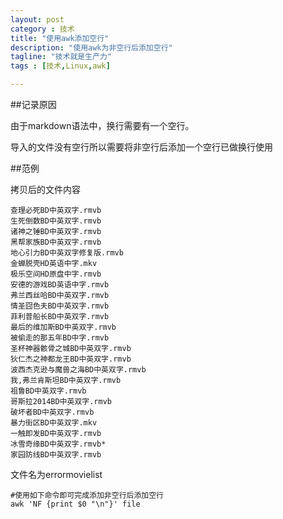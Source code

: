 ```yaml
---
layout: post
category : 技术
title: "使用awk添加空行"
description: "使用awk为非空行后添加空行"
tagline: "技术就是生产力"
tags : [技术,Linux,awk]

---
```


##记录原因

由于markdown语法中，换行需要有一个空行。

导入的文件没有空行所以需要将非空行后添加一个空行已做换行使用


##范例

拷贝后的文件内容

    查理必死BD中英双字.rmvb
    生死倒数BD中英双字.rmvb
    诸神之锤BD中英双字.rmvb
    黑帮家族BD中英双字.rmvb
    地心引力BD中英双字修复版.rmvb
    金蝉脱壳HD英语中字.mkv
    极乐空间HD原盘中字.rmvb
    安德的游戏BD英语中字.rmvb
    弗兰西丝哈BD中英双字.rmvb
    情圣囧色夫BD中英双字.rmvb
    菲利普船长BD中英双字.rmvb
    最后的维加斯BD中英双字.rmvb
    被偷走的那五年BD中字.rmvb
    圣杯神器骸骨之城BD中英双字.rmvb
    狄仁杰之神都龙王BD中英双字.rmvb
    波西杰克逊与魔兽之海BD中英双字.rmvb
    我,弗兰肯斯坦BD中英双字.rmvb
    祖鲁BD中英双字.rmvb
    哥斯拉2014BD中英双字.rmvb
    破坏者BD中英双字.rmvb
    暴力街区BD中英双字.mkv
    一触即发BD中英双字.rmvb
    冰雪奇缘BD中英双字.rmvb*
    家园防线BD中英双字.rmvb

文件名为errormovielist


    #使用如下命令即可完成添加非空行后添加空行
    awk 'NF {print $0 "\n"}' file



